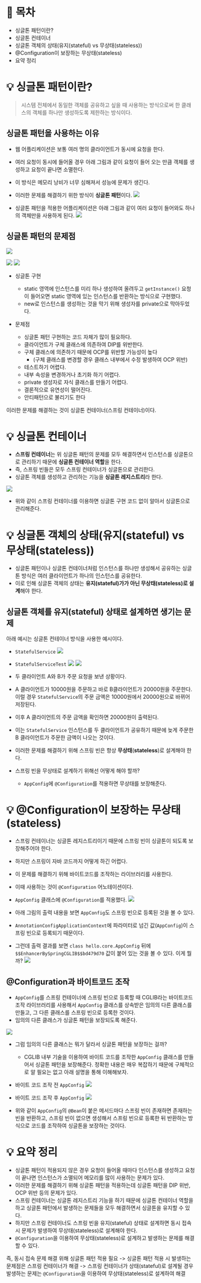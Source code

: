 # 📌 목차
- 싱글톤 패턴이란?
- 싱글톤 컨테이너
- 싱글톤 객체의 상태(유지(stateful) vs 무상태(stateless))
- @Configuration이 보장하는 무상태(stateless)
- 요약 정리
# 💡 싱글톤 패턴이란?
> 시스템 전체에서 동일한 객체를 공유하고 싶을 때 사용하는 방식으로써 한 클래스의 객체를 하나만 생성하도록 제한하는 방식이다.

## 싱글톤 패턴을 사용하는 이유
- 웹 어플리케이션은 보통 여러 명의 클라이언트가 동시에 요청을 한다. 
- 여러 요청이 동시에 들어올 경우 아래 그림과 같이 요청이 들어 오는 만큼 객체를 생성하고 요청이 끝나면 소멸한다.
- 이 방식은 메모리 낭비가 너무 심해져서 성능에 문제가 생긴다. 
- 이러한 문제를 해결하기 위한 방식이 **싱글톤 패턴**이다. 
![](Image/{D5BD3B06-BE2A-4DC1-AA6D-DD367264D6D5}.png)


- 싱글톤 패턴을 적용한 어플리케이션은 아래 그림과 같이 여러 요청이 들어와도 하나의 객체만을 사용하게 된다.
![](Image/{9827206F-6581-4618-9529-40001C4B7DFE}.png)
## 싱글톤 패턴의 문제점
![](Image/{4FE99DEB-1E06-4893-A9C1-ACB4DC64A106}.png)

![](Image/{4C3F3360-330B-4CCA-87FC-160462A9383C}.png)
![](Image/{BFF8B889-1436-4D4B-BE15-7EF7799CF883}.png)
- 싱글톤 구현
	- static 영역에 인스턴스를 미리 하나 생성하여 올려두고 `getInstance()` 요청이 들어오면 static 영역에 있는 인스턴스를 반환하는 방식으로 구현했다.
	- new로 인스턴스를 생성하는 것을 막기 위해 생성자를 private으로 막아두었다.

- 문제점
	- 싱글톤 패턴 구현하는 코드 자체가 많이 필요하다.
	- 클라이언트가 구체 클래스에 의존하여 DIP를 위반한다.
	- 구체 클래스에 의존하기 때문에 OCP를 위반할 가능성이 높다
		- (구체 클래스를 변경할 경우 클래스 내부에서 수정 발생하여 OCP 위반)
	- 테스트하기 어렵다.
	- 내부 속성을 변경하거나 초기화 하기 어렵다.
	- private 생성자로 자식 클래스를 만들기 어렵다.
	- 결론적으로 유연성이 떨어진다.
	- 안티패턴으로 불리기도 한다

이러한 문제를 해결하는 것이 싱글톤 컨테이너(스프링 컨테이너)이다.
# 💡 싱글톤 컨테이너
- **스프링 컨테이너**는 위 싱글톤 패턴의 문제를 모두 해결하면서 인스턴스를 싱글톤으로 관리하기 때문에 **싱글톤 컨테이너 역할**을 한다.
- 즉, 스프링 빈들은 모두 스프링 컨테이너가 싱글톤으로 관리한다. 
- 싱글톤 객체를 생성하고 관리하는 기능을 **싱글톤 레지스트리**라 한다.

![](Image/{F2D71DB7-E613-4CBA-86AE-4E67CC67DA62}.png)
- 위와 같이 스프링 컨테이너를 이용하면 싱글톤 구현 코드 없이 알아서 싱글톤으로 관리해준다.
# 💡 싱글톤 객체의 상태(유지(stateful) vs 무상태(stateless))
- 싱글톤 패턴이나 싱글톤 컨테이너처럼 인스턴스를 하나만 생성해서 공유하는 싱글톤 방식은 여러 클라이언트가 하나의 인스턴스를 공유한다.
- 이로 인해 싱글톤 객체의 상태는 **유지(stateful)가가 아닌 무상태(stateless)로 설계**해야 한다.
## 싱글톤 객체를 유지(stateful) 상태로 설계하면 생기는 문제 
아래 예시는 싱글톤 컨테이너 방식을 사용한 예시이다. 
- `StatefulService`
![](Image/{7BF970A6-82AD-43BA-95B7-CC81820AF715}.png)

- `StatefulServiceTest`
![](Image/{4BF9F6DB-7258-446B-830D-F2E1F7691BB3}.png)
![](Image/{DF21C275-660A-412D-B894-38D5CD169FC6}.png)

- 두 클라이언트 A와 B가 주문 요청을 보낸 상황이다.
- A 클라이언트가 10000원을 주문하고 바로 B클라이언트가 20000원을 주문한다. 이럴 경우 `StatefulService`의 주문 금액은 10000원에서 20000원으로 바뀌어 저장된다.
- 이후 A 클라이언트의 주문 금액을 확인하면 20000원이 출력된다.
- 이는 `StatefulService` 인스턴스를 두 클라이언트가 공유하기 때문에 늦게 주문한 B 클라이언트가 주문한 금액이 나오는 것이다.

- 이러한 문제를 해결하기 위해 스프링 빈은 항상 **무상태**(**stateless**)로 설계해야 한다.
- 스프링 빈을 무상태로 설계하기 위해선 어떻게 해야 할까?
	- `AppConfig`에 `@Configuration`를 적용하면 무상태를 보장해준다.
# 💡 @Configuration이 보장하는 무상태(stateless)
- 스프링 컨테이너는 싱글톤 레지스트리이기 때문에 스프링 빈이 싱글톤이 되도록 보장해주어야 한다.
- 하지만 스프링이 자바 코드까지 어떻게 하긴 어렵다.
- 이 문제를 해결하기 위해 바이트코드를 조작하는 라이브러리를 사용한다.
- 이때 사용하는 것이 `@Configuration` 어노테이션이다.

- `AppConfig` 클래스에 `@Configuration`를 적용했다. 
![](Image/{6C2A5A71-C2C0-4477-A49F-001FFFC04527}.png)

- 아래 그림의 출력 내용을 보면 `AppConfig`도 스프링 빈으로 등록된 것을 볼 수 있다.
- `AnnotationConfigApplicationContext`에 파라미터로 넘긴 값(`AppConfig`)이 스프링 빈으로 등록되기 때문이다.
- 그런데 출력 결과를 보면 `class hello.core.AppConfig` 뒤에 `$$EnhancerBySpringCGLIB$$bd479d70` 값이 붙어 있는 것을 볼 수 있다. 이게 뭘까? 
![](Image/{7A5E4BE5-18D4-4822-9B41-B65F9E5B80B3}.png)

## @Configuration과 바이트코드 조작
- `AppConfig`를 스프링 컨테이너에 스프링 빈으로 등록할 때 CGLIB라는 바이트코드 조작 라이브러리를 사용해서 `AppConfig` 클래스를 상속받은 임의의 다른 클래스를 만들고, 그 다른 클래스를 스프링 빈으로 등록한 것이다.
- 임의의 다른 클래스가 싱글톤 패턴을 보장되도록 해준다.

![](Image/{E0AF34C8-B089-4263-95A0-270AB875C3BE}.png)

- 그럼 임의의 다른 클래스는 뭐가 달라서 싱글톤 패턴을 보장하는 걸까?
	- CGLIB 내부 기술을 이용하여 바이트 코드를 조작한 `AppConfig` 클래스를 만들어서 싱글톤 패턴을 보장해준다. 정확한 내용은 매우 복잡하기 때문에 구체적으로 알 필요는 없고 아래 설명을 통해 이해해보자. 

- 바이트 코드 조작 전 `AppConfig`
![](Image/{C5F56E59-AC1F-4995-9290-5CD8051CBA83}.png)

- 바이트 코드 조작 후 `AppConfig`
![](Image/{F6713EDD-E567-404C-AD52-DF6FDB8780D8}.png)

- 위와 같이 `AppConfig`의 `@Bean`이 붙은 메서드마다 스프링 빈이 존재하면 존재하는 빈을 반환하고, 스프링 빈이 없으면 생성해서 스프링 빈으로 등록한 뒤 반환하는 방식으로 코드를 조작하여 싱글톤을 보장하는 것이다. 

# 💡 요약 정리
- 싱글톤 패턴이 적용되지 않은 경우 요청이 들어올 때마다 인스턴스를 생성하고 요청이 끝나면 인스턴스가 소멸되어 메모리를 많이 사용하는 문제가 있다.
- 이러한 문제를 해결하기 위해 싱글톤 패턴을 적용하는데 싱글톤 패턴을 DIP 위반, OCP 위반 등의 문제가 있다.
- 스프링 컨테이너는 싱글톤 레지스트리 기능을 하기 때문에 싱글톤 컨테이너 역할을 하고 싱글톤 패턴에서 발생하는 문제들을 모두 해결하면서 싱글톤을 유지할 수 있다.
- 하지만 스프링 컨테이너도 스프링 빈을 유지(stateful) 상태로 설계하면 동시 접속 시 문제가 발생하여 무상태(stateless)로 설계해야 한다.
- `@Configuration`을 이용하여 무상태(stateless)로 설계하고 발생하는 문제를 해결할 수 있다.

즉, 동시 접속 문제 해결 위해 싱글톤 패턴 적용 필요 -> 싱글톤 패턴 적용 시 발생하는 문제점은 스프링 컨테이너가 해결 -> 스프링 컨테이너가 상태(stateful)로 설계될 경우 발생하는 문제는 `@Configuration`을 이용하여 무상태(stateless)로 설계하여 해결